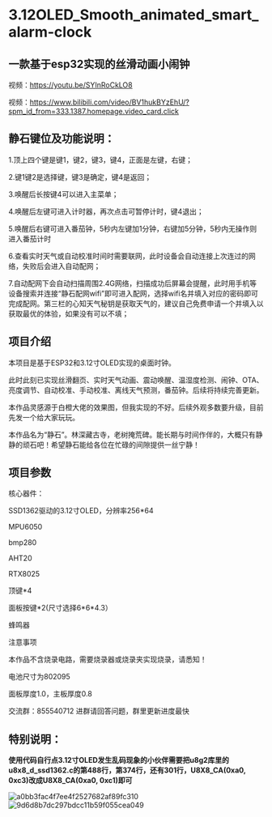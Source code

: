# 3.12OLED_Smooth_animated_smart_alarm-clock

## 一款基于esp32实现的丝滑动画小闹钟

视频：https://youtu.be/SYInRoCkLO8

视频：https://www.bilibili.com/video/BV1hukBYzEhU/?spm_id_from=333.1387.homepage.video_card.click

## 静石键位及功能说明：

1.顶上四个键是键1，键2，键3，键4，正面是左键，右键；

2.键1键2是选择键，键3是确定，键4是返回；

3.唤醒后长按键4可以进入主菜单；

4.唤醒后左键可进入计时器，再次点击可暂停计时，键4退出；

5.唤醒后右键可进入番茄钟，5秒内左键加1分钟，右键加5分钟，5秒内无操作则进入番茄计时

6.查看实时天气或自动校准时间时需要联网，此时设备会自动连接上次连过的网络，失败后会进入自动配网；

7.自动配网下会自动扫描周围2.4G网络，扫描成功后屏幕会提醒，此时用手机等设备搜索并连接“静石配网wifi”即可进入配网，选择wifi名并填入对应的密码即可完成配网。第三栏的心知天气秘钥是获取天气的，建议自己免费申请一个并填入以获取最优的体验，如果没有可以不填；

## 项目介绍

本项目是基于ESP32和3.12寸OLED实现的桌面时钟。

此时此刻已实现丝滑翻页、实时天气动画、震动唤醒、温湿度检测、闹钟、OTA、亮度调节、自动校准、手动校准、离线天气预测，番茄钟。后续将持续完善更新。

本作品灵感源于白橙大佬的效果图，但我实现的不好。后续外观多数要升级，目前先发一个给大家玩玩。

本作品名为“静石”。林深藏古寺，老树掩荒碑。能长期与时间作伴的，大概只有静静的顽石吧！希望静石能给各位在忙碌的间隙提供一丝宁静！


## 项目参数
核心器件：

SSD1362驱动的3.12寸OLED，分辨率256\*64

MPU6050

bmp280

AHT20

RTX8025

顶键\*4

面板按键\*2(尺寸选择6\*6*4.3）

蜂鸣器

注意事项

本作品不含烧录电路，需要烧录器或烧录夹实现烧录，请悉知！

电池尺寸为802095

面板厚度1.0，主板厚度0.8

交流群：855540712 进群请回答问题，群里更新进度最快

## 特别说明：

**使用代码自行点3.12寸OLED发生乱码现象的小伙伴需要把u8g2库里的u8x8_d_ssd1362.c的第488行，第374行，还有301行，U8X8_CA(0xa0, 0xc3)改成U8X8_CA(0xa0, 0xc1)即可**

![a0bb3fac4f7ee4f2527682af89fc310](https://github.com/user-attachments/assets/77fa6747-1a3b-4ee3-9cd9-8151a1098c77)
![9d6d8b7dc297bdcc11b59f055cea049](https://github.com/user-attachments/assets/48c3e917-b36c-4a9b-b9d1-6b97619550b5)


